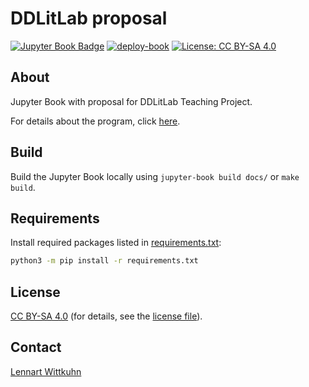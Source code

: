 # DDLitLab proposal

[![Jupyter Book Badge](https://jupyterbook.org/badge.svg)](https://github.com/lnnrtwttkhn/ddtlitlab)
[![deploy-book](https://github.com/lnnrtwttkhn/ddtlitlab/actions/workflows/main.yml/badge.svg)](https://github.com/lnnrtwttkhn/ddtlitlab/actions/workflows/main.yml)
[![License: CC BY-SA 4.0](https://img.shields.io/badge/License-CC%20BY--SA%204.0-lightgrey.svg)](https://creativecommons.org/licenses/by-sa/4.0/)

## About

Jupyter Book with proposal for DDLitLab Teaching Project.

For details about the program, click [here](https://www.isa.uni-hamburg.de/ddlitlab/data-literacy-lehrlabor/projektfoerderung.html).

## Build

Build the Jupyter Book locally using `jupyter-book build docs/` or `make build`.

## Requirements

Install required packages listed in [requirements.txt](requirements.txt):

```bash
python3 -m pip install -r requirements.txt
```

## License

[CC BY-SA 4.0](https://creativecommons.org/licenses/by-sa/4.0/) (for details, see the [license file](LICENSE)).

## Contact

[Lennart Wittkuhn](mailto:wittkuhn@mpib-berlin.mpg.de)
